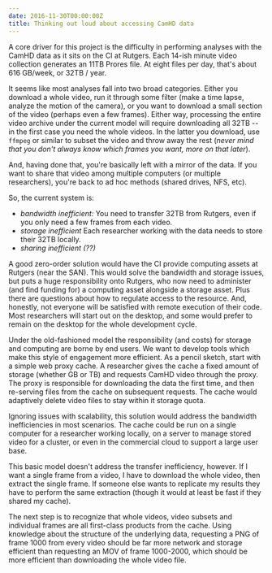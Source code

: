 ```yaml
---
date: 2016-11-30T00:00:00Z
title: Thinking out loud about accessing CamHD data
---
```


A core driver for this project is the difficulty in performing analyses with the CamHD
data as it sits on the CI at Rutgers.   Each 14-ish minute video collection generates an
11TB Prores file.   At eight files per day, that's about 616 GB/week, or 32TB / year.

It seems like most analyses fall into two broad categories.   Either you download a whole video,
run it through some filter (make a time lapse, analyze the motion of the camera),
or you want to download a small section of the video (perhaps even a few frames).
Either way, processing the entire video archive under the current model
will require downloading all 32TB -- in the first case you need the whole videos.  In the latter
you download, use `ffmpeg` or similar to subset the video and throw away the rest (_never mind that you don't always know which frames you want, more on that later_).

And, having done that, you're basically left with a mirror of the data.   If you want to
share that video among multiple computers (or multiple researchers), you're back to ad hoc methods (shared drives, NFS, etc).

So, the current system is:

* _bandwidth inefficient:_   You need to transfer 32TB from Rutgers, even if you only need a few frames from each video.
* _storage inefficient_  Each researcher working with the data needs to store their 32TB locally.
* _sharing inefficient (??)_

A good zero-order solution would have the CI provide computing assets at Rutgers (near the SAN).   This would solve the bandwidth and storage issues, but puts a huge responsibility onto Rutgers,
who now need to administer (and find funding for) a computing asset alongside a storage asset.   Plus there are questions about how to regulate access to the resource.   And, honestly, not everyone will be satisfied with remote execution of their code.   Most researchers will start out on the desktop, and some would prefer to remain on the desktop for the whole development cycle.

Under the old-fashioned model the responsibility (and costs) for storage and computing are borne by end users.   We want to develop tools which make this style of engagement more efficient.     As a pencil sketch, start with a simple web proxy cache.  A researcher gives the cache a fixed amount of storage (whether GB or TB) and requests CamHD video through the proxy.   The proxy is responsible for downloading the data the first time, and then re-serving files from the cache on subsequent requests.   The cache would adaptively delete video files to stay within it storage quota.

Ignoring issues with scalability, this solution would address the bandwidth inefficiencies in most scenarios.    The cache could be run on a single computer for a researcher working locally, on a server to manage stored video for a cluster, or even in the commercial cloud to support a large user base.

This basic model doesn't address the transfer inefficiency, however.  If I want a single frame from a video, I have to download the whole video, then extract the single frame.   If someone else wants to replicate my results they have to perform the same extraction (though it would at least be fast if they shared my cache).

The next step is to recognize that whole videos, video subsets and individual frames are all first-class products from the cache.   Using knowledge about the structure of the underlying data, requesting a PNG of frame 1000 from every video should be far more network and storage efficient than requesting an MOV of frame 1000-2000, which should be more efficient than downloading the whole video file.

